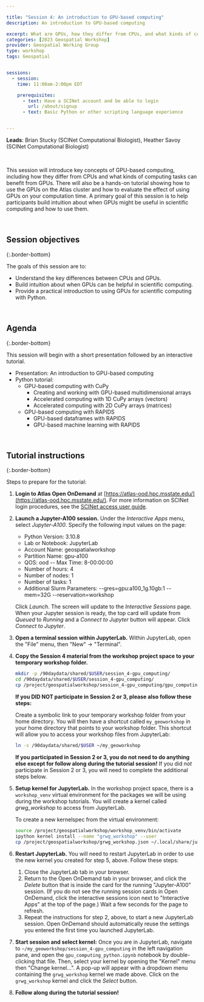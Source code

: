 ```yaml
---

title: "Session 4: An introduction to GPU-based computing"
description: An introduction to GPU-based computing

excerpt: What are GPUs, how they differ from CPUs, and what kinds of computing tasks can benefit from GPUs
categories: [2023 Geospatial Workshop]  
provider: Geospatial Working Group
type: workshop
tags: Geospatial


sessions:
  - session: 
    time: 11:00am-2:00pm EDT

    prerequisites:
      - text: Have a SCINet account and be able to login 
        url: /about/signup
      - text: Basic Python or other scripting language experience


---
```


**Leads**: Brian Stucky (SCINet Computational Biologist), Heather Savoy (SCINet Computational Biologist)

<br>

This session will introduce key concepts of GPU-based computing, including how they differ from CPUs and what kinds of computing tasks can benefit from GPUs. There will also be a hands-on tutorial showing how to use the GPUs on the Atlas cluster and how to evaluate the effect of using GPUs on your computation time. A primary goal of this session is to help participants build intuition about when GPUs might be useful in scientific computing and how to use them.

<br>

## Session objectives
{:.border-bottom}

The goals of this session are to:

* Understand the key differences between CPUs and GPUs.
* Build intuition about when GPUs can be helpful in scientific computing.
* Provide a practical introduction to using GPUs for scientific computing with Python.

<br>

## Agenda
{:.border-bottom}

This session will begin with a short presentation followed by an interactive tutorial.

* Presentation: An introduction to GPU-based computing
* Python tutorial:
  * GPU-based computing with CuPy
    * Creating and working with GPU-based multidimensional arrays
    * Accelerated computing with 1D CuPy arrays (vectors)
    * Accelerated computing with 2D CuPy arrays (matrices)
  * GPU-based computing with RAPIDS
    * GPU-based dataframes with RAPIDS
    * GPU-based machine learning with RAPIDS

<br>

## Tutorial instructions
{:.border-bottom}

Steps to prepare for the tutorial:

1. **Login to Atlas Open OnDemand** at [https://atlas-ood.hpc.msstate.edu/](https://atlas-ood.hpc.msstate.edu/). For more information on SCINet login procedures, see the [SCINet access user guide](https://scinet.usda.gov/guides/access).

1. **Launch a Jupyter-A100 session.** Under the *Interactive Apps* menu, select *Jupyter-A100*. Specify the following input values on the page:

    * Python Version: 3.10.8 
    * Lab or Notebook: JupyterLab
    * Account Name: geospatialworkshop
    * Partition Name: gpu-a100
    * QOS: ood -- Max Time: 8-00:00:00
    * Number of hours: 4
    * Number of nodes: 1
    * Number of tasks: 1
    * Additional Slurm Parameters: \-\-gres=gpu:a100_1g.10gb:1 \-\-mem=32G \-\-reservation=workshop
  
    Click *Launch*. The screen will update to the *Interactive Sessions* page. When your Jupyter session is ready, the top card will update from *Queued* to *Running* and a *Connect to Jupyter* button will appear. Click *Connect to Jupyter*.

1. **Open a terminal session within JupyterLab.** Within JupyterLab, open the "File" menu, then "New" -> "Terminal".

1. **Copy the Session 4 material from the workshop project space to your temporary workshop folder.** 

    ```bash
    mkdir -p /90daydata/shared/$USER/session_4-gpu_computing/
    cd /90daydata/shared/$USER/session_4-gpu_computing/
    cp /project/geospatialworkshop/session_4-gpu_computing/gpu_computing_python.ipynb .
    ```
    
    **If you DID NOT participate in Session 2 or 3, please also follow these steps:**
    
    Create a symbolic link to your temporary workshop folder from your home directory. You will then have a shortcut called `my_geoworkshop` in your home directory that points to your workshop folder. This shortcut will allow you to access your workshop files from JupyterLab:

    ```bash
    ln -s /90daydata/shared/$USER ~/my_geoworkshop
    ```

    **If you participated in Session 2 or 3, you do not need to do anything else except for follow along during the tutorial session!** If you did *not* participate in Session 2 or 3, you will need to complete the additional steps below.

1. **Setup kernel for JupyterLab.** In the workshop project space, there is a `workshop_venv` virtual environment for the packages we will be using during the workshop tutorials. You will create a kernel called *grwg_workshop* to access from JupyterLab.

    To create a new kernelspec from the virtual environment:

    ```bash
    source /project/geospatialworkshop/workshop_venv/bin/activate
    ipython kernel install --name "grwg_workshop" --user
    cp /project/geospatialworkshop/grwg_workshop.json ~/.local/share/jupyter/kernels/grwg_workshop/kernel.json
    ```

1. **Restart JupyterLab.** You will need to restart JupyterLab in order to use the new kernel you created for step 5, above. Follow these steps:

    1. Close the JupyterLab tab in your browser.
    1. Return to the Open OnDemand tab in your browser, and click the *Delete* button that is inside the card for the running "Jupyter-A100" session. (If you do not see the running session cards in Open OnDemand, click the interactive sessions icon next to "Interactive Apps" at the top of the page.) Wait a few seconds for the page to refresh.
    1. Repeat the instructions for step 2, above, to start a new JupyterLab session. Open OnDemand should automatically reuse the settings you entered the first time you launched JupyterLab.

1. **Start session and select kernel:** Once you are in JupyterLab, navigate to `~/my_geoworkshop/session_4-gpu_computing` in the left navigation pane, and open the `gpu_computing_python.ipynb` notebook by double-clicking that file. Then, select your kernel by opening the "Kernel" menu then "Change kernel...". A pop-up will appear with a dropdown menu containing the `grwg_workshop` kernel we made above. Click on the `grwg_workshop` kernel and click the *Select* button.

1. **Follow along during the tutorial session!**


